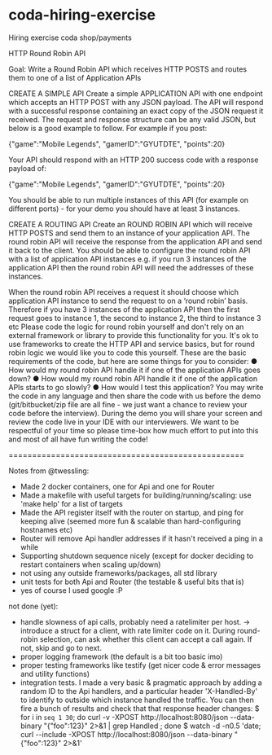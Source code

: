 # coda-hiring-exercise
Hiring exercise coda shop/payments

HTTP Round Robin API

Goal: Write a Round Robin API which receives HTTP POSTS and routes them to one of a list of
Application APIs

CREATE A SIMPLE API
Create a simple APPLICATION API with one endpoint which accepts an HTTP POST with any
JSON payload. The API will respond with a successful response containing an exact copy of
the JSON request it received. The request and response structure can be any valid JSON, but
below is a good example to follow.
For example if you post:

{"game":"Mobile Legends", "gamerID":"GYUTDTE", "points":20}

Your API should respond with an HTTP 200 success code with a response payload of:

{"game":"Mobile Legends", "gamerID":"GYUTDTE", "points":20}

You should be able to run multiple instances of this API (for example on different ports) - for
your demo you should have at least 3 instances.

CREATE A ROUTING API
Create an ROUND ROBIN API which will receive HTTP POSTS and send them to an instance of
your application API. The round robin API will receive the response from the application API
and send it back to the client.
You should be able to configure the round robin API with a list of application API instances e.g.
if you run 3 instances of the application API then the round robin API will need the addresses of
these instances.


When the round robin API receives a request it should choose which application API instance to
send the request to on a ‘round robin’ basis. Therefore if you have 3 instances of the
application API then the first request goes to instance 1, the second to instance 2, the third to
instance 3 etc
Please code the logic for round robin yourself and don't rely on an external framework or library
to provide this functionality for you. It's ok to use frameworks to create the HTTP API and
service basics, but for round robin logic we would like you to code this yourself.
These are the basic requirements of the code, but here are some things for you to consider:
● How would my round robin API handle it if one of the application APIs goes down?
● How would my round robin API handle it if one of the application APIs starts to go
slowly?
● How would I test this application?
You may write the code in any language and then share the code with us before the demo
(git/bitbucket/zip file are all fine - we just want a chance to review your code before the
interview). During the demo you will share your screen and review the code live in your IDE
with our interviewers.
We want to be respectful of your time so please time-box how much effort to put into this and
most of all have fun writing the code!


==================================================

Notes from @twessling:

- Made 2 docker containers, one for Api and one for Router
- Made a makefile with useful targets for building/running/scaling: use 'make help' for a list of targets
- Made the API register itself with the router on startup, and ping for keeping alive (seemed more fun & scalable than hard-configuring hostnames etc)
- Router will remove Api handler addresses if it hasn't received a ping in a while
- Supporting shutdown sequence nicely (except for docker deciding to restart containers when scaling up/down)
- not using any outside frameworks/packages, all std library
- unit tests for both Api and Router (the testable & useful bits that is)
- yes of course I used google :P

not done (yet):
- handle slowness of api calls, probably need a ratelimiter per host. -> introduce a struct for a client, with rate limiter code on it. During round-robin selection, can ask whether this client can accept a call again. If not, skip and go to next.
- proper logging framework (the default is a bit too basic imo)
- proper testing frameworks like testify (get nicer code & error messages and utility functions)
- integration tests. I made a very basic & pragmatic approach by adding a random ID to the Api handlers, and a particular header 'X-Handled-By' to identify to outside which instance handled the traffic. You can then fire a bunch of results and check that that response header changes:
    $ for i in `seq 1 30`; do curl -v -XPOST http://localhost:8080/json --data-binary "{\"foo\":123}" 2>&1 | grep Handled ; done
    $ watch -d -n0.5 'date; curl --include -XPOST http://localhost:8080/json --data-binary "{\"foo\":123}" 2>&1'